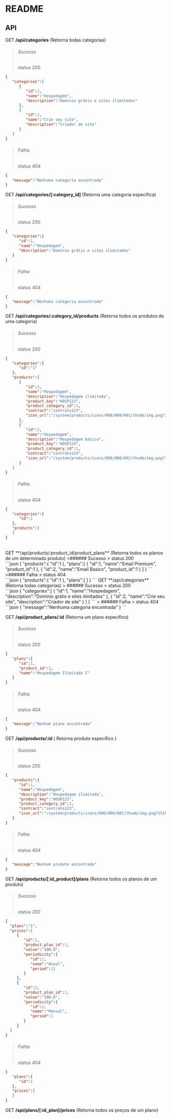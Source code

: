 # README


## API

GET **/api/categories** (Retorna todas categorias)
> ###### Sucesso
> status 200 <br>
```json
{
   "categories":[
      {
         "id":1,
         "name":"Hospedagem",
         "description":"Domínio grátis e sites ilimitados"
      },
      {
         "id":2,
         "name":"Crie seu site",
         "description":"Criador de site"
      }
   ]
}
```
> ###### Falha
> status 404 <br>
```json
{
   "message":"Nenhuma categoria encontrada"
}
```

GET **/api/categories/[:category_id]** (Retorna uma categoria específica)
>###### Sucesso
> status 200 <br>
```json
{
   "categories":{
      "id":1,
      "name":"Hospedagem",
      "description":"Domínio grátis e sites ilimitados"
   }
}
```

>###### Falha
> status 404 <br>
```json
{
   "message":"Nenhuma categoria encontrada"
}
```

GET  **/api/categories/:category_id/products** (Retorna todos os produtos de uma categoria)
>###### Sucesso
> status 200 <br>
```json
{
   "categories":{
      "id":"1"
   },
   "products":[
      {
         "id":1,
         "name":"Hospedagem",
         "description":"Hospedagem ilimitada",
         "product_key":"HOSP123",
         "product_category_id":1,
         "contract":"contrato123",
         "icon_url":"/system/products/icons/000/000/001/thumb/img.png?1518205431"
      },
      {
         "id":2,
         "name":"Hospedagem",
         "description":"Hospedagem básica",
         "product_key":"HOSP124",
         "product_category_id":1,
         "contract":"contrato124",
         "icon_url":"/system/products/icons/000/000/002/thumb/img.png?1518205431"
      }
   ]
}
```

>###### Falha
> status 404 <br>
```json
{
   "categories":{
      "id":1
   },
   "products":[
   ]
}
```

<br>
GET **/api/products/:product_id/product_plans** (Retorna todos os planos de um determinado produto)
>###### Sucesso
> status 200 <br>
```json
{
   "products":{
      "id":1
   },
   "plans":[
      {
         "id":1,
         "name":"Email Premium",
         "product_id":1
      },
      {
         "id":2,
         "name":"Email Basico",
         "product_id":1
      }
   ]
}
```
>###### Falha
> status 404 <br>
```json
{
   "products":{
      "id":1
   },
   "plans":[
   ]
}
```
GET **/api/categories** (Retorna todas categorias)
> ###### Sucesso
> status 200 <br>
```json
{
   "categories":[
      {
         "id":1,
         "name":"Hospedagem",
         "description":"Domínio grátis e sites ilimitados"
      },
      {
         "id":2,
         "name":"Crie seu site",
         "description":"Criador de site"
      }
   ]
}
```
> ###### Falha
> status 404 <br>
```json
{
   "message":"Nenhuma categoria encontrada"
}
```

GET **/api/product_plans/:id** (Retorna um plano específico)
>###### Sucesso
> status 200 <br>
```json
{
   "plans":{
      "id":1,
      "product_id":1,
      "name":"Hospedagem Ilimitada I"
   }
}
```

>###### Falha
> status 404 <br>
```json
{
   "message":"Nenhum plano encontrado"
}
```


GET **/api/products/:id** ( Retorna produto específico )

>###### Sucesso
> status 200 <br>
```json
{
   "products":{
      "id":1,
      "name":"Hospedagem",
      "description":"Hospedagem ilimitada",
      "product_key":"HOSP123",
      "product_category_id":1,
      "contract":"contrato123",
      "icon_url":"/system/products/icons/000/000/001/thumb/img.png?1518205865"
   }
}
```

>###### Falha
> status 404 <br>
```json
{
   "message":"Nenhum produto encontrado"
}
```

GET **/api/products/[:id_product]/plans** (Retorna todos os planos de um produto)

>###### Sucesso
> status 200 <br>
```json
{
  "plans":"1",
  "prices":[
     {
        "id":1,
        "product_plan_id":1,
        "value":"100.0",
        "periodicity":{
           "id":1,
           "name":"Anual",
           "period":12
        }
     },
     {
        "id":2,
        "product_plan_id":1,
        "value":"100.0",
        "periodicity":{
           "id":2,
           "name":"Mensal",
           "period":1
        }
     }
  ]
}
```
>###### Falha
> status 404 <br>
```json
{
   "plans":{
      "id":1
   },
   "prices":[
   ]
}
```

GET **/api/plans/[:id_plan]/prices** (Retorna todos os preços de um plano)
